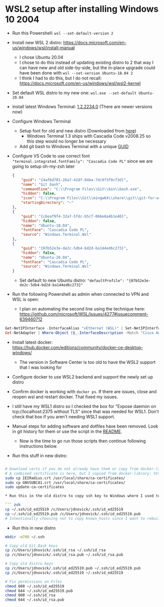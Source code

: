 # WSL2 setup after installing Windows 10 2004

* Run this Powershell: `wsl --set-default-version 2`
* Install new WSL 2 distro: <https://docs.microsoft.com/en-us/windows/wsl/install-manual>
  * I chose Ubuntu 20.04
  * I chose to do this instead of updating existing distro to 2 that way I can have new and old side-by-side,
    but the in-place upgrade could have been done with `wsl --set-version Ubuntu-18.04 2`
  * I think I had to do this, but I do not recall: <https://docs.microsoft.com/en-us/windows/wsl/wsl2-kernel>
* Set default WSL distro to my new one: `wsl.exe --set-default Ubuntu-20.04`
* Install latest Windows Terminal: [1.2.2234.0](https://github.com/microsoft/terminal/releases/tag/v1.2.2234.0)
  (There are newer versions now)
* Configure Windows Terminal
  * Setup font for old and new distro (Downloaded from [here](https://docs.microsoft.com/en-us/windows/terminal/cascadia-code))
    * Windows Terminal 1.3 ships with Cascadia Code v2008.25 so this step would no longer be necessary
  * Add git bash to Windows Terminal with a unique [GUID](https://www.guidgenerator.com/)
* Configure VS Code to use correct font `"terminal.integrated.fontFamily": "Cascadia Code PL"` since we are going to setup oh-my-zsh later

    ``` json
    {
        "guid": "{4af6d701-26a7-42df-84ba-7dc9f3f0cf3d}",
        "name": "Git bash",
        "commandline": "C:\\Program Files\\Git\\bin\\bash.exe",
        "hidden": false,
        "icon": "C:\\Program Files\\Git\\mingw64\\share\\git\\git-for-windows.ico",
        "startingDirectory": "~"
    },
    {
        "guid": "{c6eaf9f4-32a7-5fdc-b5cf-066e8a4b1e40}",
        "hidden": false,
        "name": "Ubuntu-18.04",
        "fontFace": "Cascadia Code PL",
        "source": "Windows.Terminal.Wsl"
    },
    {
        "guid": "{07b52e3e-de2c-5db4-bd2d-ba144ed6c273}",
        "hidden": false,
        "name": "Ubuntu-20.04",
        "fontFace": "Cascadia Code PL",
        "source": "Windows.Terminal.Wsl"
    }
    ```

  * Set default to new Ubuntu distro: `"defaultProfile": "{07b52e3e-de2c-5db4-bd2d-ba144ed6c273}"`

* Run the following Powershell as admin when connected to VPN and WSL is open:
  * I plan on automating the second line using the technique here: <https://github.com/microsoft/WSL/issues/4277#issuecomment-639460712>

```powershell
Get-NetIPInterface -InterfaceAlias "vEthernet (WSL)" | Set-NetIPInterface -InterfaceMetric 1
Get-NetAdapter | Where-Object {$_.InterfaceDescription -Match "Cisco AnyConnect"} | Set-NetIPInterface -InterfaceMetric 6000
```

* Install latest docker: <https://hub.docker.com/editions/community/docker-ce-desktop-windows/>
  * The version in Software Center is too old to have the WSL2 support that I was looking for
* Configure docker to use WSL2 backend and support the newly set up distro
* Confirm docker is working with `docker ps`. If there are issues, close and reopen wsl and restart docker. That fixed my issues.
* I still have my WSL1 distro so I checked the box for "Expose daemon on tcp://localhost:2375 without TLS" since that was needed for WSL1. Don't check that box if you aren't needing WSL1 support.

* Manual steps for adding software and dotfiles have been removed.
  Look in git history for them or use the script in the [README](../README.md).
  * Now is the time to go run those scripts then continue following instructions below.

* Run this stuff in new distro:

``` zsh

# Download certs if you do not already have them or copy from docker-library
# A combined certificate is here, but I copied from docker-library: https://confluence.gainesville.infiniteenergy.com/pages/viewpage.action?pageId=109805577
sudo cp IEIRadius.crt /usr/local/share/ca-certificates/
sudo cp GNVSUBCA1.crt /usr/local/share/ca-certificates/
sudo update-ca-certificates

* Run this in the old distro to copy ssh key to Windows where I used to store ssh keys with git bash

``` zsh
cp ~/.ssh/id_ed25519 /c/Users/jdnovick/.ssh/id_ed25519
cp ~/.ssh/id_ed25519.pub /c/Users/jdnovick/.ssh/id_ed25519.pub
# Intentionally choosing not to copy known_hosts since I want to rebuild that file
```

* Run this in new distro

``` zsh
mkdir -m700 ~/.ssh

# Copy old Git Bash keys
cp /c/Users/jdnovick/.ssh/id_rsa ~/.ssh/id_rsa
cp /c/Users/jdnovick/.ssh/id_rsa.pub ~/.ssh/id_rsa.pub

# Copy old distro keys
cp /c/Users/jdnovick/.ssh/id_ed25519.pub ~/.ssh/id_ed25519.pub
cp /c/Users/jdnovick/.ssh/id_ed25519 ~/.ssh/id_ed25519

# Fix permissions on Files
chmod 600 ~/.ssh/id_ed25519
chmod 644 ~/.ssh/id_ed25519.pub
chmod 600 ~/.ssh/id_rsa
chmod 644 ~/.ssh/id_rsa.pub
```
